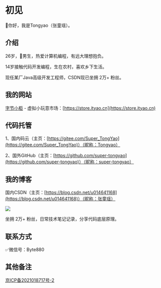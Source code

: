 # 初见
🐻你好，我是Tongyao（张童瑶）。



## 介绍

26岁，👦男生，热爱计算机编程，有远大理想抱负。

14岁接触代码开发编程，生在农村，喜欢乡下生活。

现任某厂Java高级开发工程师，CSDN现已坐拥 2万+ 粉丝。


## 我的网站

[字节小柜](/Md/字节小柜.md) - 虚拟小玩意市场：[https://store.ityao.cn](https://store.ityao.cn)



## 代码托管

1、国内码云（主页：[https://gitee.com/Super_TongYao](https://gitee.com/Super_TongYao)）（昵称：Tongyao）

2、国外GitHub（主页：[https://github.com/super-tongyao](https://github.com/super-tongyao)）（昵称：super-tongyao）

## 我的博客

国内CSDN（主页：[https://blog.csdn.net/u014641168](https://blog.csdn.net/u014641168)）（昵称：张童瑶）

![](https://img-blog.csdnimg.cn/ccc9372fb90f45bab85502008bb00484.png)

坐拥 2万+ 粉丝，日常技术笔记记录，分享代码底层原理。
## 联系方式

✅微信号：Byte880

## 其他备注

[京ICP备2021018717号-2](https://beian.miit.gov.cn/)

